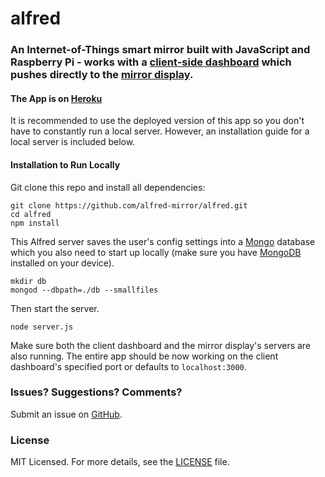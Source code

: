 # alfred

### An Internet-of-Things smart mirror built with JavaScript and Raspberry Pi - works with a [client-side dashboard](https://github.com/alfred-mirror/alfred-dashboard) which pushes directly to the [mirror display](https://github.com/alfred-mirror/alfred-display).

#### The App is on [Heroku](http://alfred-dashboard.herokuapp.com/)
It is recommended to use the deployed version of this app so you don't have to constantly run a local server. However, an installation guide for a local server is included below.

#### Installation to Run Locally

Git clone this repo and install all dependencies:
```
git clone https://github.com/alfred-mirror/alfred.git
cd alfred
npm install
```

This Alfred server saves the user's config settings into a [Mongo](https://www.mongodb.com/) database which you also need to start up locally (make sure you have [MongoDB](https://www.mongodb.com/) installed on your device).
```
mkdir db
mongod --dbpath=./db --smallfiles
```

Then start the server.
```
node server.js
```

Make sure both the client dashboard and the mirror display's servers are also running. The entire app should be now working on the client dashboard's specified port or defaults to ```localhost:3000```.

### Issues? Suggestions? Comments?
Submit an issue on [GitHub](https://github.com/alfred-mirror/alfred/issues).

### License
MIT Licensed. For more details, see the [LICENSE](https://github.com/alfred-mirror/alfred/blob/master/LICENSE.md) file.
